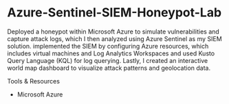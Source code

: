 # Azure-Sentinel-SIEM-Honeypot-Lab
Deployed a honeypot within Microsoft Azure to simulate vulnerabilities and capture attack logs, which I then analyzed using Azure Sentinel as my SIEM solution. implemented the SIEM by configuring Azure resources, which includes virtual machines and Log Analytics Workspaces and used Kusto Query Language (KQL) for log querying. Lastly, I created an interactive world map dashboard to visualize attack patterns and geolocation data.

Tools & Resources
- Microsoft Azure
